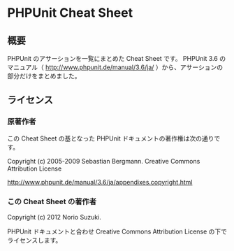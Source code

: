 # PHPUnit Cheat Sheet

## 概要

PHPUnit のアサーションを一覧にまとめた Cheat Sheet です。
PHPUnit 3.6 のマニュアル（ http://www.phpunit.de/manual/3.6/ja/ ）から、アサーションの部分だけをまとめました。


## ライセンス

### 原著作者
この Cheat Sheet の基となった PHPUnit ドキュメントの著作権は次の通りです。

Copyright (c) 2005-2009 Sebastian Bergmann. 
Creative Commons Attribution License

http://www.phpunit.de/manual/3.6/ja/appendixes.copyright.html

### この Cheat Sheet の著作者

Copyright (c) 2012 Norio Suzuki.

PHPUnit ドキュメントと合わせ Creative Commons Attribution License の下でライセンスします。




